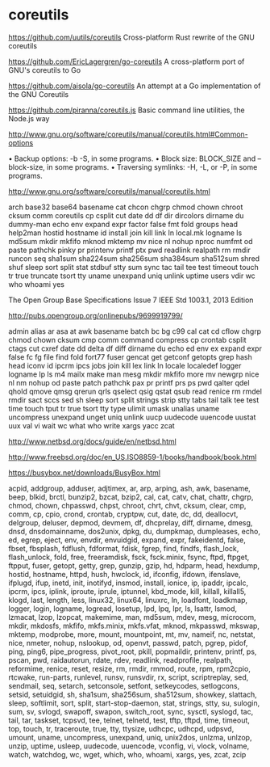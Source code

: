# coreutils


https://github.com/uutils/coreutils
Cross-platform Rust rewrite of the GNU coreutils

https://github.com/EricLagergren/go-coreutils
A cross-platform port of GNU's coreutils to Go

https://github.com/aisola/go-coreutils
An attempt at a Go implementation of the GNU Coreutils

https://github.com/piranna/coreutils.js
Basic command line utilities, the Node.js way

http://www.gnu.org/software/coreutils/manual/coreutils.html#Common-options

• Backup options:	  	-b -S, in some programs.
• Block size:	  	BLOCK_SIZE and –block-size, in some programs.
• Traversing symlinks:	  	-H, -L, or -P, in some programs. 

http://www.gnu.org/software/coreutils/manual/coreutils.html

arch
base32
base64
basename
cat
chcon
chgrp
chmod
chown
chroot
cksum
comm
coreutils
cp
csplit
cut
date
dd
df
dir
dircolors
dirname
du
dummy-man
echo
env
expand
expr
factor
false
fmt
fold
groups
head
help2man
hostid
hostname
id
install
join
kill
link
ln
local.mk
logname
ls
md5sum
mkdir
mkfifo
mknod
mktemp
mv
nice
nl
nohup
nproc
numfmt
od
paste
pathchk
pinky
pr
printenv
printf
ptx
pwd
readlink
realpath
rm
rmdir
runcon
seq
sha1sum
sha224sum
sha256sum
sha384sum
sha512sum
shred
shuf
sleep
sort
split
stat
stdbuf
stty
sum
sync
tac
tail
tee
test
timeout
touch
tr
true
truncate
tsort
tty
uname
unexpand
uniq
unlink
uptime
users
vdir
wc
who
whoami
yes




        
The Open Group Base Specifications Issue 7
IEEE Std 1003.1, 2013 Edition

http://pubs.opengroup.org/onlinepubs/9699919799/
        
admin
    alias
    ar
    asa
    at
    awk
    basename
    batch
    bc
    bg
    c99
    cal
    cat
    cd
    cflow
    chgrp
    chmod
    chown
    cksum
    cmp
    comm
    command
    compress
    cp
    crontab
    csplit
    ctags
    cut
    cxref
    date
    dd
    delta
    df
    diff
    dirname
    du
    echo
    ed
    env
    ex
    expand
    expr
    false
    fc
    fg
    file
    find
    fold
    fort77
    fuser
    gencat
    get
    getconf
    getopts
    grep
    hash
    head
    iconv
    id
    ipcrm
    ipcs
    jobs
    join
    kill
    lex
    link
    ln
    locale
    localedef
    logger
    logname
    lp
    ls
    m4
    mailx
    make
    man
    mesg
    mkdir
    mkfifo
    more
    mv
    newgrp
    nice
    nl
    nm
    nohup
    od
    paste
    patch
    pathchk
    pax
    pr
    printf
    prs
    ps
    pwd
    qalter
    qdel
    qhold
    qmove
    qmsg
    qrerun
    qrls
    qselect
    qsig
    qstat
    qsub
    read
    renice
    rm
    rmdel
    rmdir
    sact
    sccs
    sed
    sh
    sleep
    sort
    split
    strings
    strip
    stty
    tabs
    tail
    talk
    tee
    test
    time
    touch
    tput
    tr
    true
    tsort
    tty
    type
    ulimit
    umask
    unalias
    uname
    uncompress
    unexpand
    unget
    uniq
    unlink
    uucp
    uudecode
    uuencode
    uustat
    uux
    val
    vi
    wait
    wc
    what
    who
    write
    xargs
    yacc
    zcat

http://www.netbsd.org/docs/guide/en/netbsd.html

http://www.freebsd.org/doc/en_US.ISO8859-1/books/handbook/book.html      

https://busybox.net/downloads/BusyBox.html

acpid, addgroup, adduser, adjtimex, ar, arp, arping, ash,
        awk, basename, beep, blkid, brctl, bunzip2, bzcat, bzip2, cal, cat,
        catv, chat, chattr, chgrp, chmod, chown, chpasswd, chpst, chroot,
        chrt, chvt, cksum, clear, cmp, comm, cp, cpio, crond, crontab,
        cryptpw, cut, date, dc, dd, deallocvt, delgroup, deluser, depmod,
        devmem, df, dhcprelay, diff, dirname, dmesg, dnsd, dnsdomainname,
        dos2unix, dpkg, du, dumpkmap, dumpleases, echo, ed, egrep, eject,
        env, envdir, envuidgid, expand, expr, fakeidentd, false, fbset,
        fbsplash, fdflush, fdformat, fdisk, fgrep, find, findfs, flash_lock,
        flash_unlock, fold, free, freeramdisk, fsck, fsck.minix, fsync,
        ftpd, ftpget, ftpput, fuser, getopt, getty, grep, gunzip, gzip, hd,
        hdparm, head, hexdump, hostid, hostname, httpd, hush, hwclock, id,
        ifconfig, ifdown, ifenslave, ifplugd, ifup, inetd, init, inotifyd,
        insmod, install, ionice, ip, ipaddr, ipcalc, ipcrm, ipcs, iplink,
        iproute, iprule, iptunnel, kbd_mode, kill, killall, killall5, klogd,
        last, length, less, linux32, linux64, linuxrc, ln, loadfont,
        loadkmap, logger, login, logname, logread, losetup, lpd, lpq, lpr,
        ls, lsattr, lsmod, lzmacat, lzop, lzopcat, makemime, man, md5sum,
        mdev, mesg, microcom, mkdir, mkdosfs, mkfifo, mkfs.minix, mkfs.vfat,
        mknod, mkpasswd, mkswap, mktemp, modprobe, more, mount, mountpoint,
        mt, mv, nameif, nc, netstat, nice, nmeter, nohup, nslookup, od,
        openvt, passwd, patch, pgrep, pidof, ping, ping6, pipe_progress,
        pivot_root, pkill, popmaildir, printenv, printf, ps, pscan, pwd,
        raidautorun, rdate, rdev, readlink, readprofile, realpath,
        reformime, renice, reset, resize, rm, rmdir, rmmod, route, rpm,
        rpm2cpio, rtcwake, run-parts, runlevel, runsv, runsvdir, rx, script,
        scriptreplay, sed, sendmail, seq, setarch, setconsole, setfont,
        setkeycodes, setlogcons, setsid, setuidgid, sh, sha1sum, sha256sum,
        sha512sum, showkey, slattach, sleep, softlimit, sort, split,
        start-stop-daemon, stat, strings, stty, su, sulogin, sum, sv,
        svlogd, swapoff, swapon, switch_root, sync, sysctl, syslogd, tac,
        tail, tar, taskset, tcpsvd, tee, telnet, telnetd, test, tftp, tftpd,
        time, timeout, top, touch, tr, traceroute, true, tty, ttysize,
        udhcpc, udhcpd, udpsvd, umount, uname, uncompress, unexpand, uniq,
        unix2dos, unlzma, unlzop, unzip, uptime, usleep, uudecode, uuencode,
        vconfig, vi, vlock, volname, watch, watchdog, wc, wget, which, who,
        whoami, xargs, yes, zcat, zcip
        
